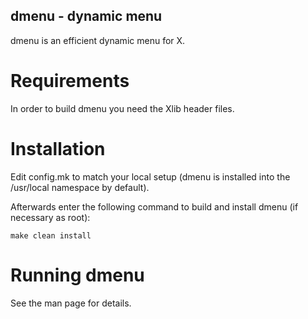 ## dmenu - dynamic menu

dmenu is an efficient dynamic menu for X.


# Requirements

In order to build dmenu you need the Xlib header files.


# Installation
 
Edit config.mk to match your local setup (dmenu is installed into
the /usr/local namespace by default).

Afterwards enter the following command to build and install dmenu
(if necessary as root):

    make clean install


# Running dmenu
 
See the man page for details.
